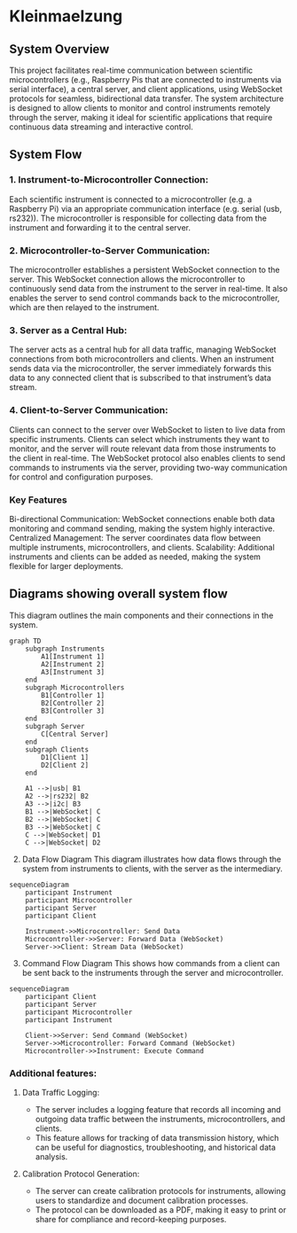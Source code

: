# Kleinmaelzung

## System Overview
This project facilitates real-time communication between scientific microcontrollers (e.g., Raspberry Pis that are connected to instruments via serial interface), a central server, and client applications, using WebSocket protocols for seamless, bidirectional data transfer. The system architecture is designed to allow clients to monitor and control instruments remotely through the server, making it ideal for scientific applications that require continuous data streaming and interactive control.

## System Flow
### 1. Instrument-to-Microcontroller Connection:

Each scientific instrument is connected to a microcontroller (e.g. a Raspberry Pi) via an appropriate communication interface (e.g. serial (usb, rs232)).
The microcontroller is responsible for collecting data from the instrument and forwarding it to the central server.

### 2. Microcontroller-to-Server Communication:

The microcontroller establishes a persistent WebSocket connection to the server.
This WebSocket connection allows the microcontroller to continuously send data from the instrument to the server in real-time.
It also enables the server to send control commands back to the microcontroller, which are then relayed to the instrument.

### 3. Server as a Central Hub:

The server acts as a central hub for all data traffic, managing WebSocket connections from both microcontrollers and clients.
When an instrument sends data via the microcontroller, the server immediately forwards this data to any connected client that is subscribed to that instrument’s data stream.

### 4. Client-to-Server Communication:

Clients can connect to the server over WebSocket to listen to live data from specific instruments.
Clients can select which instruments they want to monitor, and the server will route relevant data from those instruments to the client in real-time.
The WebSocket protocol also enables clients to send commands to instruments via the server, providing two-way communication for control and configuration purposes.

### Key Features
Bi-directional Communication: WebSocket connections enable both data monitoring and command sending, making the system highly interactive.
Centralized Management: The server coordinates data flow between multiple instruments, microcontrollers, and clients.
Scalability: Additional instruments and clients can be added as needed, making the system flexible for larger deployments.


## Diagrams showing overall system flow
This diagram outlines the main components and their connections in the system.

```mermaid
graph TD
    subgraph Instruments
        A1[Instrument 1]
        A2[Instrument 2]
        A3[Instrument 3]
    end
    subgraph Microcontrollers
        B1[Controller 1]
        B2[Controller 2]
        B3[Controller 3]
    end
    subgraph Server
        C[Central Server]
    end
    subgraph Clients
        D1[Client 1]
        D2[Client 2]
    end
    
    A1 -->|usb| B1
    A2 -->|rs232| B2
    A3 -->|i2c| B3
    B1 -->|WebSocket| C
    B2 -->|WebSocket| C
    B3 -->|WebSocket| C
    C -->|WebSocket| D1
    C -->|WebSocket| D2
```
2. Data Flow Diagram
This diagram illustrates how data flows through the system from instruments to clients, with the server as the intermediary.

```mermaid
sequenceDiagram
    participant Instrument
    participant Microcontroller
    participant Server
    participant Client

    Instrument->>Microcontroller: Send Data
    Microcontroller->>Server: Forward Data (WebSocket)
    Server->>Client: Stream Data (WebSocket)
```
3. Command Flow Diagram
This shows how commands from a client can be sent back to the instruments through the server and microcontroller.

```mermaid
sequenceDiagram
    participant Client
    participant Server
    participant Microcontroller
    participant Instrument

    Client->>Server: Send Command (WebSocket)
    Server->>Microcontroller: Forward Command (WebSocket)
    Microcontroller->>Instrument: Execute Command
```


### Additional features:
1. Data Traffic Logging:

    - The server includes a logging feature that records all incoming and outgoing data traffic between the instruments, microcontrollers, and clients.
    - This feature allows for tracking of data transmission history, which can be useful for diagnostics, troubleshooting, and historical data analysis.


2. Calibration Protocol Generation:

    - The server can create calibration protocols for instruments, allowing users to standardize and document calibration processes.
    - The protocol can be downloaded as a PDF, making it easy to print or share for compliance and record-keeping purposes.


